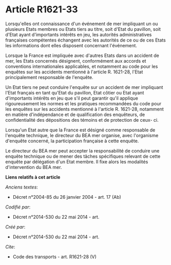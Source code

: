 # Article R1621-33

Lorsqu'elles ont connaissance d'un événement de mer impliquant un ou plusieurs Etats membres ou Etats tiers au titre, soit
d'Etat du pavillon, soit d'Etat ayant d'importants intérêts en jeu, les autorités administratives françaises compétentes
échangent avec les autorités de ce ou de ces Etats les informations dont elles disposent concernant l'événement. 

Lorsque la France est impliquée avec d'autres Etats dans un accident de mer, les Etats concernés désignent, conformément aux
accords et conventions internationales applicables, et notamment au code pour les enquêtes sur les accidents mentionné à
l'article R. 1621-28, l'Etat principalement responsable de l'enquête. 

Un Etat tiers ne peut conduire l'enquête sur un accident de mer impliquant l'Etat français en tant qu'Etat du pavillon, Etat
côtier ou Etat ayant d'importants intérêts en jeu que s'il peut garantir qu'il applique rigoureusement les normes et les
pratiques recommandées du code pour les enquêtes sur les accidents mentionné à l'article R. 1621-28, notamment en matière
d'indépendance et de qualification des enquêteurs, de confidentialité des dépositions des témoins et de protection de ceux-
ci. 

Lorsqu'un Etat autre que la France est désigné comme responsable de l'enquête technique, le directeur du BEA mer organise,
avec l'organisme d'enquête concerné, la participation française à cette enquête. 

Le directeur du BEA mer peut accepter la responsabilité de conduire une enquête technique ou de mener des tâches spécifiques
relevant de cette enquête par délégation d'un Etat membre. Il fixe alors les modalités d'intervention du BEA mer.

**Liens relatifs à cet article**

_Anciens textes_:

  - Décret n°2004-85 du 26 janvier 2004 - art. 17 (Ab)

_Codifié par_:

  - Décret n°2014-530 du 22 mai 2014 - art.

_Créé par_:

  - Décret n°2014-530 du 22 mai 2014 - art.

_Cite_:

  - Code des transports - art. R1621-28 (V)
